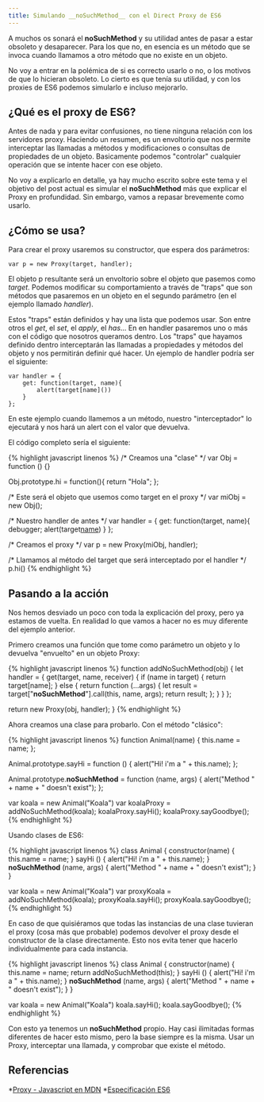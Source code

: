 ```yaml
---
title: Simulando __noSuchMethod__ con el Direct Proxy de ES6
---
```


A muchos os sonará el __noSuchMethod__ y su utilidad antes de pasar a estar obsoleto y desaparecer. Para los que no, en esencia es un método que se invoca cuando llamamos a otro método que no existe en un objeto.

No voy a entrar en la polémica de si es correcto usarlo o no, o los motivos de que lo hicieran obsoleto. Lo cierto es que tenía su utilidad, y con los proxies de ES6 podemos simularlo e incluso mejorarlo.

## ¿Qué es el proxy de ES6?
Antes de nada y para evitar confusiones, no tiene ninguna relación con los servidores proxy. Haciendo un resumen, es un envoltorio que nos permite interceptar las llamadas a métodos y modificaciones o consultas de propiedades de un objeto. Basicamente podemos "controlar" cualquier operación que se intente hacer con ese objeto.

No voy a explicarlo en detalle, ya hay mucho escrito sobre este tema y el objetivo del post actual es simular el __noSuchMethod__ más que explicar el Proxy en profundidad. Sin embargo, vamos a repasar brevemente como usarlo.

## ¿Cómo se usa?

Para crear el proxy usaremos su constructor, que espera dos parámetros:
```
var p = new Proxy(target, handler);
```
El objeto p resultante será un envoltorio sobre el objeto que pasemos como *target*. Podemos modificar su comportamiento a través de "traps" que son métodos que pasaremos en un objeto en el segundo parámetro (en el ejemplo llamado *handler*).

Estos "traps" están definidos y hay una lista que podemos usar. Son entre otros el *get*, el *set*, el *apply*, el *has*... En en handler pasaremos uno o más con el código que nosotros queramos dentro. Los "traps" que hayamos definido dentro interceptarán las llamadas a propiedades y métodos del objeto y nos permitirán definir qué hacer. Un ejemplo de handler podría ser el siguiente:

```
var handler = {
    get: function(target, name){
        alert(target[name]())
    }
};
```

En este ejemplo cuando llamemos a un método, nuestro "interceptador" lo ejecutará y nos hará un alert con el valor que devuelva.

El código completo sería el siguiente:

{% highlight javascript linenos %}
/* Creamos una "clase" */
var Obj = function () {}

Obj.prototype.hi = function(){
	return "Hola";
};

/* Este será el objeto que usemos como target en el proxy */
var miObj = new Obj();

/* Nuestro handler de antes */
var handler = {
    get: function(target, name){
    debugger;
        alert(target[name]())
    }
};

/* Creamos el proxy */
var p = new Proxy(miObj, handler);

/* Llamamos al método del target que será interceptado por el handler */
p.hi()
{% endhighlight %}

## Pasando a la acción
Nos hemos desviado un poco con toda la explicación del proxy, pero ya estamos de vuelta. En realidad lo que vamos a hacer no es muy diferente del ejemplo anterior.

Primero creamos una función que tome como parámetro un objeto y lo devuelva "envuelto" en un objeto Proxy:

{% highlight javascript linenos %}
function addNoSuchMethod(obj) {
  let handler = {
    get(target, name, receiver) {
      if (name in target) {
        return target[name];
      } else {
        return function (...args) {
          let result = target["__noSuchMethod__"].call(this, name, args);
          return result;
        };
      }
    }
  };
  
  return new Proxy(obj, handler);
}
{% endhighlight %}

Ahora creamos una clase para probarlo. Con el método "clásico":

{% highlight javascript linenos %}
function Animal(name) {
	this.name = name;
};

Animal.prototype.sayHi = function () {
  alert("Hi! i'm a " + this.name);
};

Animal.prototype.__noSuchMethod__ = function (name, args) {
  alert("Method " + name + " doesn't exist");
};
 
 var koala = new Animal("Koala")
 var koalaProxy = addNoSuchMethod(koala);
 koalaProxy.sayHi();
 koalaProxy.sayGoodbye();
{% endhighlight %}

Usando clases de ES6:

{% highlight javascript linenos %}
 class Animal {
   constructor(name) {
     this.name = name;
   }
   sayHi () {
     alert("Hi! i'm a " + this.name);
   }
   __noSuchMethod__ (name, args) {
   	alert("Method " + name + " doesn't exist");
   }
 }
 
 var koala = new Animal("Koala")
 var proxyKoala = addNoSuchMethod(koala);
 proxyKoala.sayHi();
 proxyKoala.sayGoodbye();
{% endhighlight %}

En caso de que quisiéramos que todas las instancias de una clase tuvieran el proxy (cosa más que probable) podemos devolver el proxy desde el constructor de la clase directamente. Esto nos evita tener que hacerlo individualmente para cada instancia.

{% highlight javascript linenos %}
class Animal {
   constructor(name) {
     this.name = name;
     return addNoSuchMethod(this);
   }
   sayHi () {
     alert("Hi! i'm a " + this.name);
   }
   __noSuchMethod__ (name, args) {
   	alert("Method " + name + " doesn't exist");
   }
 }
 
 var koala = new Animal("Koala")
 koala.sayHi();
 koala.sayGoodbye();
{% endhighlight %}

Con esto ya tenemos un __noSuchMethod__ propio. Hay casi ilimitadas formas diferentes de hacer esto mismo, pero la base siempre es la misma. Usar un Proxy, interceptar una llamada, y comprobar que existe el método.

## Referencias
*[Proxy - Javascript en MDN](https://developer.mozilla.org/en-US/docs/Web/JavaScript/Reference/Global_Objects/Proxy)
*[Especificación ES6](http://www.ecma-international.org/ecma-262/6.0/#sec-proxy-objects)
